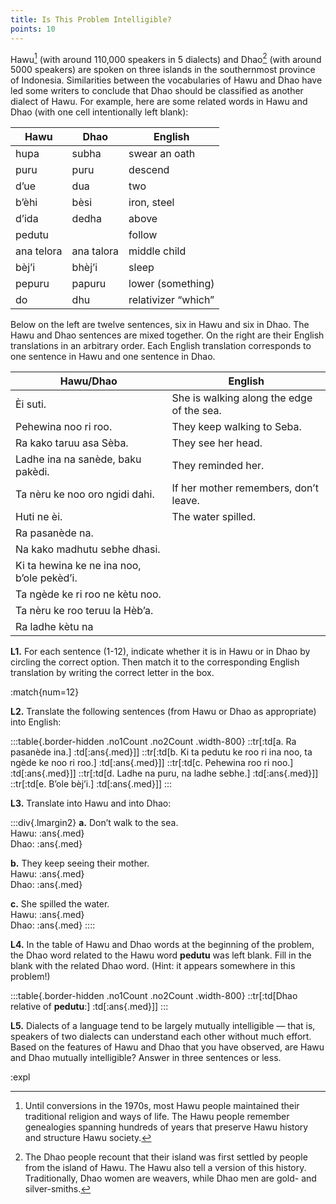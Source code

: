 ```yaml
---
title: Is This Problem Intelligible? 
points: 10
---
```


Hawu[^1]
(with around 110,000 speakers in 5 dialects) and Dhao[^2]
(with around 5000 speakers) are spoken on
three islands in the southernmost province of Indonesia. Similarities between the vocabularies of Hawu and
Dhao have led some writers to conclude that Dhao should be classified as another dialect of Hawu. For example, here are some related words in Hawu and Dhao (with one cell intentionally left blank):


| Hawu | Dhao | English |
|-|-|-|
| hupa | subha | swear an oath |
| puru | puru | descend |
| d’ue | dua | two |
| b’èhi | bèsi | iron, steel |
| d’ida | dedha | above |
| pedutu | | follow |
| ana telora | ana talora | middle child |
| bèj’i | bhèj’i | sleep |
| pepuru | papuru | lower (something) |
| do | dhu | relativizer “which” |


Below on the left are twelve sentences, six in Hawu and six in Dhao. The Hawu and Dhao sentences are
mixed together. On the right are their English translations in an arbitrary order. Each English translation corresponds to one sentence in Hawu and one sentence in Dhao.

[^1]: Until conversions in the 1970s, most Hawu people maintained their traditional religion and ways of life. The Hawu people remember genealogies spanning hundreds of years that preserve Hawu history and structure Hawu society.
[^2]: The Dhao people recount that their island was first settled by people from the island of Hawu. The Hawu also tell a version of this
history. Traditionally, Dhao women are weavers, while Dhao men are gold- and silver-smiths.

|Hawu/Dhao|English|
|-|-|
| Èi suti. | She is walking along the edge of the sea.|
| Pehewina noo ri roo. | They keep walking to Seba.|
| Ra kako taruu asa Sèba. | They see her head.|
| Ladhe ina na sanède, baku pakèdi. | They reminded her.|
| Ta nèru ke noo oro ngidi dahi. | If her mother remembers, don’t leave.|
| Huti ne èi. | The water spilled.|
| Ra pasanède na.|
| Na kako madhutu sebhe dhasi.|
| Ki ta hewina ke ne ina noo, b’ole pekèd’i.|
| Ta ngède ke ri roo ne kètu noo.|
| Ta nèru ke roo teruu la Hèb’a.|
| Ra ladhe kètu na |

**L1.** For each sentence (1-12), indicate whether it is in Hawu or in Dhao by circling the correct option. Then
match it to the corresponding English translation by writing the correct letter in the box.

:match{num=12}

**L2.** Translate the following sentences (from Hawu or Dhao as appropriate) into English:

:::table{.border-hidden .no1Count .no2Count .width-800}
::tr[:td[a. Ra pasanède ina.] :td[:ans{.med}]]
::tr[:td[b. Ki ta pedutu ke roo ri ina noo, ta ngède ke noo ri roo.] :td[:ans{.med}]]
::tr[:td[c. Pehewina roo ri noo.] :td[:ans{.med}]]
::tr[:td[d. Ladhe na puru, na ladhe sebhe.] :td[:ans{.med}]]
::tr[:td[e. B’ole bèj’i.] :td[:ans{.med}]]
:::

**L3.** Translate into Hawu and into Dhao:

:::div{.lmargin2}
**a.** Don’t walk to the sea.
<br>Hawu: :ans{.med}
<br>Dhao: :ans{.med}

**b.** They keep seeing their mother.
<br>Hawu: :ans{.med}
<br>Dhao: :ans{.med}

**c.** She spilled the water.
<br>Hawu: :ans{.med}
<br>Dhao: :ans{.med}
::::

**L4.** In the table of Hawu and Dhao words at the beginning of the problem, the Dhao word related to the
Hawu word **pedutu** was left blank. Fill in the blank with the related Dhao word. (Hint: it appears somewhere
in this problem!)

:::table{.border-hidden .no1Count .no2Count .width-800}
::tr[:td[Dhao relative of **pedutu**:] :td[:ans{.med}]]
:::

**L5.** Dialects of a language tend to be largely mutually intelligible — that is, speakers of two dialects can understand each other without much effort. Based on the features of Hawu and Dhao that you have observed,
are Hawu and Dhao mutually intelligible? Answer in three sentences or less.

:expl